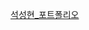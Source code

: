 [석성현_포트폴리오](https://ubiquitous-dietician-9f5.notion.site/2024-Snaegi_Study-39082e899b9a465cb50622128b3390c5?pvs=4)
